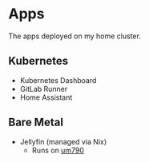 # Apps
The apps deployed on my home cluster.

## Kubernetes

- Kubernetes Dashboard
- GitLab Runner
- Home Assistant

## Bare Metal

- Jellyfin (managed via Nix)
  - Runs on [um790](https://gitlab.com/hmajid2301/dotfiles/-/blob/8a6ca554b0fdacbbc7c89ae83268eed2f0188185/systems/x86_64-linux/um790/default.nix#L16)
